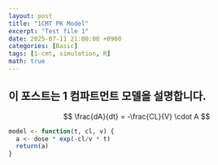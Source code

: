 ```yaml
---
layout: post
title: "1CMT PK Model"
excerpt: "Test file 1"
date: 2025-07-11 21:00:00 +0900
categories: [Basic]
tags: [1-cmt, simulation, R]
math: true
---
```


## 이 포스트는 1 컴파트먼트 모델을 설명합니다.

$$
\frac{dA}{dt} = -\frac{CL}{V} \cdot A
$$

```r
model <- function(t, cl, v) {
  a <- dose * exp(-cl/v * t)
  return(a)
}
```